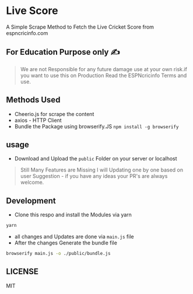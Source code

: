 # Live Score

A Simple Scrape Method to Fetch the Live Cricket Score from espncricinfo.com

## For Education Purpose only ✍

> We are not Responsible for any future damage use at your own risk.if you want to use this on Production Read the ESPNcricinfo Terms and use.

## Methods Used

- Cheerio.js for scrape the content
- axios - HTTP Client
- Bundle the Package using browserify.JS `npm install -g browserify`

## usage

- Download and Upload the `public` Folder on your server or localhost

> Still Many Features are Missing I will Updating one by one based on user Suggestion -  if you have any ideas your PR's are always welcome.

## Development

- Clone this respo and install the Modules via yarn

```bash
yarn
```

- all changes and Updates are done via `main.js` file
- After the changes Generate the bundle file

```bash
browserify main.js -o ./public/bundle.js
```

## LICENSE

MIT
